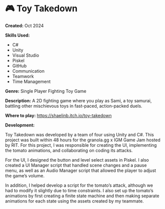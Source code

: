 # 🎮 Toy Takedown
**Created:** Oct 2024

**Skills Used:** 
- C#
- Unity
- Visual Studio
- Piskel
- GitHub
- Communication
- Teamwork
- Time Management

**Genre:** Single Player Fighting Toy Game

**Description:** A 2D fighting game where you play as Sami, a toy samurai, battling other mischievous toys in fast-paced, action-packed duels.

**Where to play:** <a href="https://shaelinb.itch.io/toy-takedown">https://shaelinb.itch.io/toy-takedown</a>

**Development:**

Toy Takedown was developed by a team of four using Unity and C#. This project was built within 48 hours for the granola.gg x IGM Game Jam hosted by RIT. For this project, I was responsible for creating the UI, implementing the tomato animations, and collaborating on coding its attacks.

For the UI, I designed the button and level select assets in Piskel. I also created a UI Manager script that handled scene changes and a pause menu, as well as an Audio Manager script that allowed the player to adjust the game’s volume.

In addition, I helped develop a script for the tomato’s attack, although we had to modify it slightly due to time constraints. I also set up the tomato’s animations by first creating a finite state machine and then making separate animations for each state using the assets created by my teammate.

